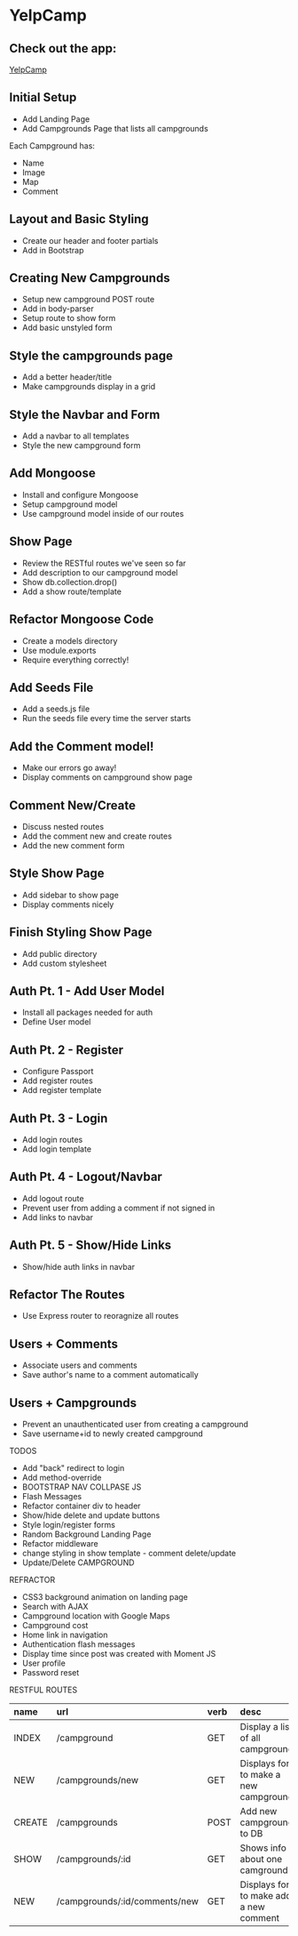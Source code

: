 # YelpCamp

## Check out the app:
[YelpCamp](https://addyelpcamp.herokuapp.com)

## Initial Setup
* Add Landing Page
* Add Campgrounds Page that lists all campgrounds

Each Campground has:
   * Name
   * Image
   * Map
   * Comment

## Layout and Basic Styling
* Create our header and footer partials
* Add in Bootstrap

##  Creating New Campgrounds
* Setup new campground POST route
* Add in body-parser
* Setup route to show form
* Add basic unstyled form

## Style the campgrounds page
* Add a better header/title
* Make campgrounds display in a grid

## Style the Navbar and Form
* Add a navbar to all templates
* Style the new campground form

## Add Mongoose
* Install and configure Mongoose
* Setup campground model
* Use campground model inside of our routes

## Show Page
* Review the RESTful routes we've seen so far
* Add description to our campground model
* Show db.collection.drop()
* Add a show route/template

## Refactor Mongoose Code
* Create a models directory
* Use module.exports
* Require everything correctly!

## Add Seeds File
* Add a seeds.js file
* Run the seeds file every time the server starts

## Add the Comment model!
* Make our errors go away!
* Display comments on campground show page

## Comment New/Create
* Discuss nested routes
* Add the comment new and create routes
* Add the new comment form

## Style Show Page
* Add sidebar to show page
* Display comments nicely

## Finish Styling Show Page
* Add public directory
* Add custom stylesheet

## Auth Pt. 1 - Add User Model
* Install all packages needed for auth
* Define User model 

## Auth Pt. 2 - Register
* Configure Passport
* Add register routes
* Add register template

## Auth Pt. 3 - Login
* Add login routes
* Add login template

## Auth Pt. 4 - Logout/Navbar
* Add logout route
* Prevent user from adding a comment if not signed in
* Add links to navbar

## Auth Pt. 5 - Show/Hide Links
* Show/hide auth links in navbar 

## Refactor The Routes
* Use Express router to reoragnize all routes

## Users + Comments
* Associate users and comments
* Save author's name to a comment automatically

## Users + Campgrounds
* Prevent an unauthenticated user from creating a campground
* Save username+id to newly created campground


TODOS
* Add "back" redirect to login
* Add method-override
* BOOTSTRAP NAV COLLPASE JS
* Flash Messages
* Refactor container div to header
* Show/hide delete and update buttons
* Style login/register forms
* Random Background Landing Page
* Refactor middleware
* change styling in show template - comment delete/update
* Update/Delete CAMPGROUND

REFRACTOR
* CSS3 background animation on landing page
* Search with AJAX
* Campground location with Google Maps
* Campground cost
* Home link in navigation
* Authentication flash messages
* Display time since post was created with Moment JS
* User profile
* Password reset



RESTFUL ROUTES

|name  | url                         | verb | desc                                  |
|:-----|:----------------------------|:-----|:--------------------------------------|
|INDEX |/campground                  |GET   |Display a list of all campgrounds      |
|NEW   |/campgrounds/new             |GET   |Displays form to make a new campground |
|CREATE|/campgrounds                 |POST  |Add new campground to DB               |
|SHOW  |/campgrounds/:id             |GET   |Shows info about one camground         |
|NEW   |/campgrounds/:id/comments/new|GET   |Displays form to make add a new comment|
